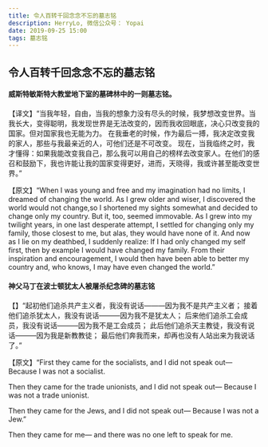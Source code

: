 ```yaml
---
title: 令人百转千回念念不忘的墓志铭
description: HerryLo, 微信公众号： Yopai
date: 2019-09-25 15:00
tags: 墓志铭
---
```


## 令人百转千回念念不忘的墓志铭

#### 威斯特敏斯特大教堂地下室的墓碑林中的一则墓志铭。

【译文】“当我年轻，自由，当我的想象力没有尽头的时候，我梦想改变世界。当我长大，变得聪明，我发现世界是无法改变的，因而我收回眼底，决心只改变我的国家。但对国家我也无能为力。
在我垂老的时候，作为最后一搏，我决定改变我的家人，那些与我最亲近的人，可他们还是不可改变。
现在，当我临终之时，我才懂得：如果我能改变我自己，那么我可以用自己的榜样去改变家人。在他们的感召和鼓励下，我也许能让我的国家变得更好，进而，天晓得，我或许甚至能改变世界。”

【原文】“When I was young and free and my imagination had no limits, I dreamed of changing the world. As I grew older and wiser, I discovered the world would not change,so I shortened my sights somewhat and decided to change only my country.
But it, too, seemed immovable.
As I grew into my twilight years, in one last desperate attempt, I settled for changing only my family, those closest to me, but alas, they would have none of it.
And now as I lie on my deathbed, I suddenly realize: If I had only changed my self first, then by example I would have changed my family.
From their inspiration and encouragement, I would then have been able to better my country and, who knows, I may have even changed the world.”

#### 神父马丁在波士顿犹太人被屠杀纪念碑的墓志铭

【】“起初他们追杀共产主义者，我没有说话———因为我不是共产主义者；
接着他们追杀犹太人，我没有说话———因为我不是犹太人；
后来他们追杀工会成员，我没有说话———因为我不是工会成员；
此后他们追杀天主教徒，我没有说话———因为我是新教教徒；
最后他们奔我而来，却再也没有人站出来为我说话了。”

【原文】“First they came for the socialists, and I did not speak out—
Because I was not a socialist.

Then they came for the trade unionists, and I did not speak out—
Because I was not a trade unionist.

Then they came for the Jews, and I did not speak out—
Because I was not a Jew.”

Then they came for me—
and there was no one left to speak for me.